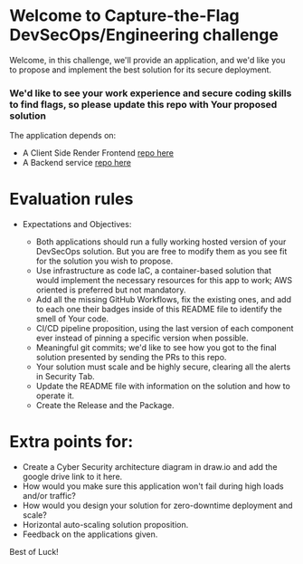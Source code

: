 # Welcome to Capture-the-Flag DevSecOps/Engineering challenge

Welcome, in this challenge, we'll provide an application, and we'd like you to propose and implement the best solution for its secure deployment.

### **We'd like to see your work experience and secure coding skills to find flags, so please update this repo with Your proposed solution**

The application depends on:
- A Client Side Render Frontend [repo here](https://github.com/4k4xs4pH1r3/DevSecOps/tree/master/Frontend)
- A Backend service [repo here](https://github.com/4k4xs4pH1r3/DevSecOps/tree/master/Backend)


# Evaluation rules

- Expectations and Objectives:
  
    - Both applications should run a fully working hosted version of your DevSecOps solution. But you are free to modify them as you see fit for the solution you wish to propose.
    - Use infrastructure as code IaC, a container-based solution that would implement the necessary resources for this app to work; AWS oriented is preferred but not mandatory.
    - Add all the missing GitHub Workflows, fix the existing ones, and add to each one their badges inside of this README file to identify the smell of Your code.
    - CI/CD pipeline proposition, using the last version of each component ever instead of pinning a specific version when possible.
    - Meaningful git commits; we'd like to see how you got to the final solution presented by sending the PRs to this repo.
    - Your solution must scale and be highly secure, clearing all the alerts in Security Tab.
    - Update the README file with information on the solution and how to operate it.
    - Create the Release and the Package.

# Extra points for:

- Create a Cyber Security architecture diagram in draw.io and add the google drive link to it here.
- How would you make sure this application won't fail during high loads and/or traffic?
- How would you design your solution for zero-downtime deployment and scale?
- Horizontal auto-scaling solution proposition.
- Feedback on the applications given.


Best of Luck!
